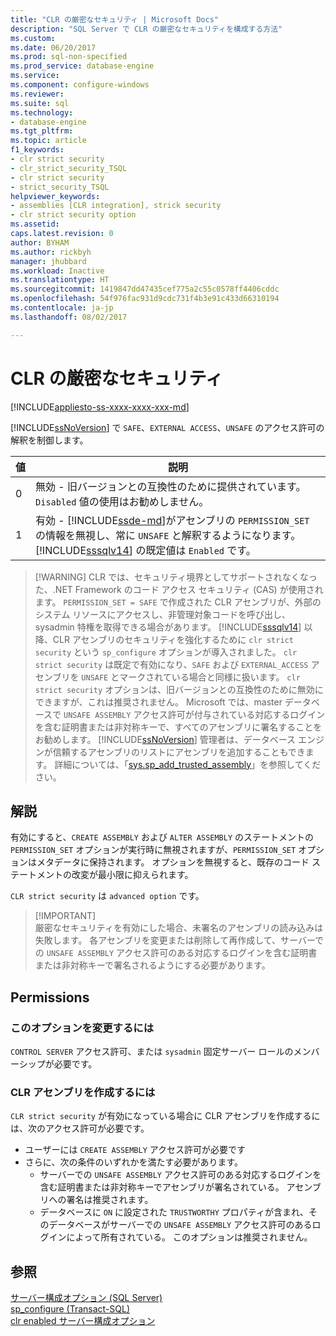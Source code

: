 ```yaml
---
title: "CLR の厳密なセキュリティ | Microsoft Docs"
description: "SQL Server で CLR の厳密なセキュリティを構成する方法"
ms.custom: 
ms.date: 06/20/2017
ms.prod: sql-non-specified
ms.prod_service: database-engine
ms.service: 
ms.component: configure-windows
ms.reviewer: 
ms.suite: sql
ms.technology:
- database-engine
ms.tgt_pltfrm: 
ms.topic: article
f1_keywords:
- clr strict security
- clr_strict_security_TSQL
- clr strict security
- strict_security_TSQL
helpviewer_keywords:
- assemblies [CLR integration], strick security
- clr strict security option
ms.assetid: 
caps.latest.revision: 0
author: BYHAM
ms.author: rickbyh
manager: jhubbard
ms.workload: Inactive
ms.translationtype: HT
ms.sourcegitcommit: 1419847dd47435cef775a2c55c0578ff4406cddc
ms.openlocfilehash: 54f976fac931d9cdc731f4b3e91c433d66310194
ms.contentlocale: ja-jp
ms.lasthandoff: 08/02/2017

---
```

# <a name="clr-strict-security"></a>CLR の厳密なセキュリティ   
[!INCLUDE[appliesto-ss-xxxx-xxxx-xxx-md](../../includes/appliesto-ss-xxxx-xxxx-xxx-md.md)]

[!INCLUDE[ssNoVersion](../../includes/ssnoversion-md.md)] で `SAFE`、`EXTERNAL ACCESS`、`UNSAFE` のアクセス許可の解釈を制御します。   

|値 |説明 | 
|----- |----- | 
|0 |無効 - 旧バージョンとの互換性のために提供されています。 `Disabled` 値の使用はお勧めしません。 | 
|1 |有効 - [!INCLUDE[ssde-md](../../includes/ssde-md.md)]がアセンブリの `PERMISSION_SET` の情報を無視し、常に `UNSAFE` と解釈するようになります。  [!INCLUDE[sssqlv14](../../includes/sssqlv14-md.md)] の既定値は `Enabled` です。 | 

>  [!WARNING]
>  CLR では、セキュリティ境界としてサポートされなくなった、.NET Framework のコード アクセス セキュリティ (CAS) が使用されます。 `PERMISSION_SET = SAFE` で作成された CLR アセンブリが、外部のシステム リソースにアクセスし、非管理対象コードを呼び出し、sysadmin 特権を取得できる場合があります。 [!INCLUDE[sssqlv14](../../includes/sssqlv14-md.md)] 以降、CLR アセンブリのセキュリティを強化するために `clr strict security` という `sp_configure` オプションが導入されました。 `clr strict security` は既定で有効になり、`SAFE` および `EXTERNAL_ACCESS` アセンブリを `UNSAFE` とマークされている場合と同様に扱います。 `clr strict security` オプションは、旧バージョンとの互換性のために無効にできますが、これは推奨されません。 Microsoft では、master データベースで `UNSAFE ASSEMBLY` アクセス許可が付与されている対応するログインを含む証明書または非対称キーで、すべてのアセンブリに署名することをお勧めします。 [!INCLUDE[ssNoVersion](../../includes/ssnoversion-md.md)] 管理者は、データベース エンジンが信頼するアセンブリのリストにアセンブリを追加することもできます。 詳細については、「[sys.sp_add_trusted_assembly](../../relational-databases/system-stored-procedures/sys-sp-add-trusted-assembly-transact-sql.md)」を参照してください。

## <a name="remarks"></a>解説   

有効にすると、`CREATE ASSEMBLY` および `ALTER ASSEMBLY` のステートメントの `PERMISSION_SET` オプションが実行時に無視されますが、`PERMISSION_SET` オプションはメタデータに保持されます。 オプションを無視すると、既存のコード ステートメントの改変が最小限に抑えられます。

`CLR strict security` は `advanced option` です。  

>  [!IMPORTANT]  
>  厳密なセキュリティを有効にした場合、未署名のアセンブリの読み込みは失敗します。 各アセンブリを変更または削除して再作成して、サーバーでの `UNSAFE ASSEMBLY` アクセス許可のある対応するログインを含む証明書または非対称キーで署名されるようにする必要があります。

## <a name="permissions"></a>Permissions 

### <a name="to-change-this-option"></a>このオプションを変更するには  
`CONTROL SERVER` アクセス許可、または `sysadmin` 固定サーバー ロールのメンバーシップが必要です。

### <a name="to-create-an-clr-assembly"></a>CLR アセンブリを作成するには   
`CLR strict security` が有効になっている場合に CLR アセンブリを作成するには、次のアクセス許可が必要です。

- ユーザーには `CREATE ASSEMBLY` アクセス許可が必要です  
- さらに、次の条件のいずれかを満たす必要があります。  
  - サーバーでの `UNSAFE ASSEMBLY` アクセス許可のある対応するログインを含む証明書または非対称キーでアセンブリが署名されている。 アセンブリへの署名は推奨されます。  
  - データベースに `ON` に設定された `TRUSTWORTHY` プロパティが含まれ、そのデータベースがサーバーでの `UNSAFE ASSEMBLY` アクセス許可のあるログインによって所有されている。 このオプションは推奨されません。  

  
## <a name="see-also"></a>参照  
  
 [サーバー構成オプション &#40;SQL Server&#41;](../../database-engine/configure-windows/server-configuration-options-sql-server.md)   
 [sp_configure &#40;Transact-SQL&#41;](../../relational-databases/system-stored-procedures/sp-configure-transact-sql.md)   
 [clr enabled サーバー構成オプション](../../database-engine/configure-windows/clr-enabled-server-configuration-option.md)

